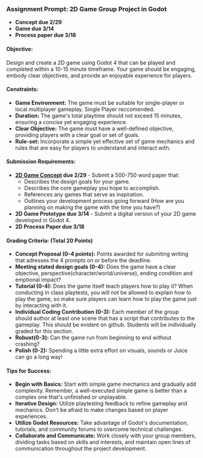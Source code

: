 
### Assignment Prompt: 2D Game Group Project in Godot

- **Concept due 2/29**
- **Game due 3/14**
- **Process paper due 3/18**

#### Objective:
Design and create a 2D game using Godot 4 that can be played and completed within a 10-15 minute timeframe. Your game should be engaging, embody clear objectives, and provide an enjoyable experience for players.

#### Constraints:
- **Game Environment:** The game must be suitable for single-player or local multiplayer gameplay. Single Player reccomended.
- **Duration:** The game's total playtime should not exceed 15 minutes, ensuring a concise yet engaging experience.
- **Clear Objective:** The game must have a well-defined objective, providing players with a clear goal or set of goals.
- **Rule-set:** Incorporate a simple yet effective set of game mechanics and rules that are easy for players to understand and interact with.

#### Submission Requirements:
- **[2D Game Concept](2D_Concept.md) due 2/29** - Submit a 500-750 word paper that:
  - Describes the design goals for your game.
  - Describes the core gameplay you hope to accomplish.
  - References any games that serve as inspiration.
  - Outlines your development process going forward (How are you planning on making the game with the time you have?)
- **2D Game Prototype due 3/14** - Submit a digital version of your 2D game developed in Godot 4.
- **2D Process Paper due 3/18**

#### Grading Criteria: (Total 20 Points)
- **Concept Proposal (0-4 points):** Points awarded for submiting writing that adresses the 4 prompts on or before the deadline.
- **Meeting stated design goals (0-4):** Does the game have a clear objective, perspective(character/world/universe), ending condition and emptional impact?
- **Tutorial (0-4):** Does the game itself teach players how to play it? When conducting in class playtests, you will not be allowed to explain how to play the game, so make sure players can learn how to play the game just by interacting with it.
- **Individual Coding Contribution (0-3):** Each member of the group should author at least one scene that has a script that contributes to the gameplay. This should be evident on github. Students will be individually graded for this section.
- **Robust(0-3):** Can the game run from beginning to end without crashing?
- **Polish (0-2):** Spending a little extra effort on visuals, sounds or Juice can go a long way!

#### Tips for Success:
- **Begin with Basics:** Start with simple game mechanics and gradually add complexity. Remember, a well-executed simple game is better than a complex one that's unfinished or unplayable.
- **Iterative Design:** Utilize playtesting feedback to refine gameplay and mechanics. Don't be afraid to make changes based on player experiences.
- **Utilize Godot Resources:** Take advantage of Godot's documentation, tutorials, and community forums to overcome technical challenges.
- **Collaborate and Communicate:** Work closely with your group members, dividing tasks based on skills and interests, and maintain open lines of communication throughout the project development.
